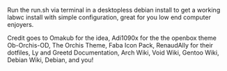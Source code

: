 Run the run.sh via terminal in a desktopless debian install to get a working labwc install with simple configuration, great for you low end computer enjoyers.

Credit goes to Omakub for the idea, Adi1090x for the the openbox theme Ob-Orchis-OD, The Orchis Theme, Faba Icon Pack, RenaudAlly for their dotfiles, Ly and Greetd Documentation, Arch Wiki, Void Wiki, Gentoo Wiki, Debian Wiki, Debian, and you!
